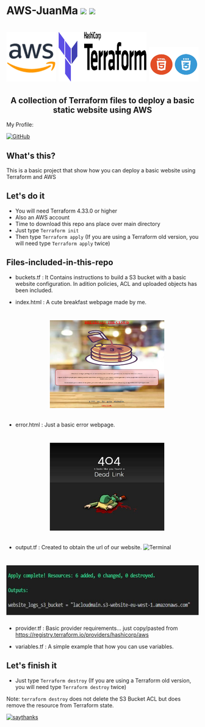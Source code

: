 # AWS-JuanMa <img src="https://img.shields.io/badge/Terraform-7B42BC?style=for-the-badge&logo=terraform&logoColor=white" /> <img src="https://img.shields.io/badge/Amazon AWS-FF9900?style=for-the-badge&logo=amazonaws&logoColor=white" />
<h1 align="center"><img src="/images/aws.png" alt="AWS" width=130 height=130>    <img src="/images/terraform.png" alt="Terraform" width=230 height=130>  <img src="/images/html_css.jpg" alt="HTML_CSS" width=130 height=90></h1>

<h2 align="center">A collection of Terraform files to deploy a basic static website using AWS </h2>


My Profile:


[![GitHub](https://badgen.net/badge/icon/github?icon=github&label)](https://github.com/JuanMaTB)


## What's this?
 
 This is a basic project that show how you can deploy a basic website using Terraform and AWS   
  
## Let's do it
 
 - You will need Terraform 4.33.0 or higher
 - Also an AWS account
 - Time to download this repo ans place over main directory
 - Just type ```Terraform init```
 - Then type ```Terraform apply``` (If you are using a Terraform old version, you will need type ```Terraform apply``` twice) 
 
## Files-included-in-this-repo

- buckets.tf : It Contains instructions to build a S3 bucket with a basic website configuration. In adition policies, ACL and uploaded objects has been included. 

- index.html : A cute breakfast webpage made by me.<h1 align="center"><img src="/images/example_web.jpg" alt="index_example" width=300 height=230>
  
- error.html : Just a basic error webpage.<h1 align="center"><img src="/images/error.jpg" alt="error" width=300 height=230>

- output.tf : Created to obtain the url of our website.  ![Terminal](https://badgen.net/badge/icon/terminal?icon=terminal&label)
 <h1 align="center"><img src="/images/example_output.jpg" alt="output" width=600 height=130></h1>

- provider.tf : Basic provider requirements... just copy/pasted from https://registry.terraform.io/providers/hashicorp/aws

- variables.tf : A simple example that how you can use variables.
 
 
## Let's finish it
 
- Just type ```Terraform destroy```  (If you are using a Terraform old version, you will need type ```Terraform destroy``` twice)
  
Note:
```terraform destroy``` does not delete the S3 Bucket ACL but does remove the resource from Terraform state.
 
 
 [![saythanks](https://img.shields.io/badge/say-thanks-ff69b4.svg)](https://saythanks.io/to/kennethreitz)
